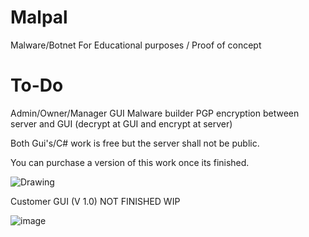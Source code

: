 # Malpal
Malware/Botnet For Educational purposes / Proof of concept 

# To-Do

Admin/Owner/Manager GUI
Malware builder
PGP encryption between server and GUI (decrypt at GUI and encrypt at server)

Both Gui's/C# work is free but the server shall not be public.

You can purchase a version of this work once its finished.

![Drawing](https://github.com/Hina-kari/Malpal/assets/141752924/fe0dd717-8f69-4ebd-b3d1-07067bf4ed29)


Customer GUI (V 1.0) NOT FINISHED WIP

![image](https://github.com/Hina-kari/Malpal/assets/141752924/de85fe3e-8281-4429-8449-902e19a4af04)

